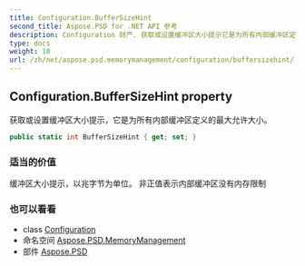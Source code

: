 ```yaml
---
title: Configuration.BufferSizeHint
second_title: Aspose.PSD for .NET API 参考
description: Configuration 财产. 获取或设置缓冲区大小提示它是为所有内部缓冲区定义的最大允许大小
type: docs
weight: 10
url: /zh/net/aspose.psd.memorymanagement/configuration/buffersizehint/
---
```

## Configuration.BufferSizeHint property

获取或设置缓冲区大小提示，它是为所有内部缓冲区定义的最大允许大小。

```csharp
public static int BufferSizeHint { get; set; }
```

### 适当的价值

缓冲区大小提示，以兆字节为单位。 非正值表示内部缓冲区没有内存限制

### 也可以看看

* class [Configuration](../)
* 命名空间 [Aspose.PSD.MemoryManagement](../../configuration/)
* 部件 [Aspose.PSD](../../../)


